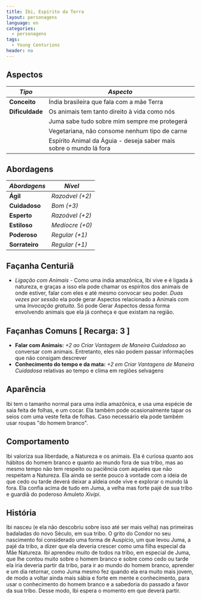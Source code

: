 ```yaml
---
title: Ibi, Espírito da Terra
layout: personagens
language: en
categories:
  - personagens
tags:
  - Young Centurions
header: no
---
```


## Aspectos

| ***Tipo***       | ***Aspecto***                                                            |
|------------------|-------------------------------------------------------------------------|
| __Conceito__     |   Índia brasileira que fala com a mãe Terra           |
| __Dificuldade__  |   Os animais tem tanto direito à vida como nós                |
|                  |  Juma sabe tudo sobre mim sempre me protegerá          |
|                  | Vegetariana, não consome nenhum tipo de carne                           |
|                  | Espírito Animal da Águia - deseja saber mais sobre o mundo lá fora      |

## Abordagens

| ***Abordagens***  | ***Nível***     |
|-----------------|-----------------|
| __Ágil__        | _Razoável (+2)_ |
| __Cuidadoso__   | _Bom (+3)_     |
| __Esperto__     | _Razoável (+2)_ |
| __Estiloso__    | _Medíocre (+0)_ |
| __Poderoso__    | _Regular (+1)_  |
| __Sorrateiro__  | _Regular (+1)_  |

## Façanha Centuriã

+ _Ligação com Animais_ - Como uma índia amazônica, Ibi vive e é ligada à natureza, e graças a isso ela pode chamar os espíritos dos animais de onde estiver, falar com eles e até mesmo convocar seu poder. _Duas vezes por sessão_ ela pode gerar Aspectos relacionado a Animais com uma _Invocação gratuita_. Só pode Gerar Aspectos dessa forma envolvendo animais que ela já conheça e que existam na região.

## Façanhas Comuns [ Recarga: 3 ]

+ __Falar com Animais:__ _+2 ao Criar Vantagem de Maneira Cuidadosa_ ao conversar com animais. Entretanto, eles não podem passar informações que não consigam descrever
+ __Conhecimento do tempo e da mata:__ _+2 em Criar Vantagens de Maneira Cuidadosa_ relativas ao tempo e clima em regiões selvagens

## Aparência

Ibi tem o tamanho normal para uma índia amazônica, e usa uma espécie de saia feita de folhas, e um cocar. Ela também pode ocasionalmente tapar os seios com uma veste feita de folhas. Caso necessário ela pode também usar roupas "do homem branco".

## Comportamento 

Ibi valoriza sua liberdade, a Natureza e os animais. Ela é curiosa quanto aos hábitos do homem branco e quanto ao mundo fora de sua tribo, mas ao mesmo tempo não tem respeito ou paciência com aqueles que não respeitam a Natureza. Ela ainda se sente pouco à vontade com a ideia de que cedo ou tarde deverá deixar a aldeia onde vive e explorar o mundo lá fora. Ela confia acima de tudo em Juma, a velha mas forte pajé de sua tribo e guardiã do poderoso Amuleto _Xivipi_.

## História

Ibi nasceu (e ela não descobriu sobre isso até ser mais velha) nas primeiras badaladas do novo Século, em sua tribo. O grito do Condor no seu nascimento foi considerado uma forma de Auspício, um que levou Juma, a pajé da tribo, a dizer que ela deveria crescer como uma filha especial da Mãe Natureza. Ibi aprendeu muito de todos na tribo, em especial de Juma, que lhe contou muito sobre o homem branco e sobre como cedo ou tarde ela iria deveria partir da tribo, para ir ao mundo do homem branco, aprender e um dia retornar, como Juma mesmo fez quando ela era muito mais jovem, de modo a voltar ainda mais sábia e forte em mente e conhecimento, para usar o conhecimento do homem branco e a sabedoria do passado a favor da sua tribo. Desse modo, Ibi espera o momento em que deverá partir.
